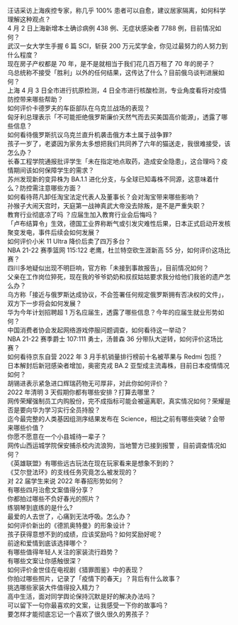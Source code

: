 汪诘采访上海疾控专家，称几乎 100% 患者可以自愈，建议居家隔离，如何科学理解这种观点？  
4 月 2 日上海新增本土确诊病例 438 例、无症状感染者 7788 例，目前情况如何？  
武汉一女大学生手握 6 篇 SCI，斩获 200 万元奖学金，你见过最努力的人努力到什么程度？  
现在房子产权都是 70 年，是不是就相当于我们花几百万租了 70 年的房子？  
乌总统称不接受「胜利」以外的任何结果，这传达了什么？目前俄乌谈判进展如何？  
上海 4 月 3 日全市进行抗原检测，4 日全市进行核酸检测，专业角度看将对疫情防控带来哪些帮助？  
如何评价卡德罗夫的车臣部队在乌克兰战场的表现？  
匈牙利总理表示「不可能拒绝俄罗斯廉价天然气而去买美国高价能源」，透露了哪些信息？  
如何看待俄罗斯抗议乌克兰直升机袭击俄方本土属于战争罪?  
孩子一岁了，老婆因为家务太多想把我们共同养了六年的猫送走，我很难接受，该怎么办？  
长春工程学院通报批评学生「未在指定地点取药，造成安全隐患」，这合理吗？疫情期间该如何保障学生的需求？  
苏州发现新的变异株为 BA.1.1 进化分支，与全球已知毒株不同源，这意味着什么？防控需注意哪些方面？  
如何看待蒋凡卸任淘宝法定代表人及董事长？会对淘宝带来哪些影响？  
孙猴子大闹天宫时，天庭第一战神真武大帝没去除叛，是不是严重失职？  
教育行业彻底凉了吗 ？应届生加入教育行业会后悔吗？  
「卢布结算令」生效，德国工业界称断气或引发灾难性后果，日本正式启动开发核聚变发电，事件后续会如何发展？  
如何评价小米 11 Ultra 降价后卖了四万多台？  
NBA 21-22 赛季篮网 115:122 老鹰，杜兰特空砍生涯新高 55 分，如何评价这场比赛？  
四川多地疑似出现不明巨响，官方称「未接到事故报告」，目前情况如何？  
父亲在工作岗位猝死，现在我的爷爷奶奶和叔叔姑姑要求我分给他们我爸的遗产怎么办？  
乌方称「接近与俄罗斯达成协议，不会签署任何规定俄罗斯拥有否决权的文件」，双方下一步将会如何发展？  
华为今年计划招聘超 1 万名应届生，透露了哪些信息？今年的应届生就业形势如何？  
中国消费者协会发起网络游戏停服问题调查，如何看待这一举动？  
NBA 21-22 赛季爵士 107:111 勇士，汤普森 36 分带队大逆转，如何评价这场比赛？  
如何看待京东自营 2022 年 3 月手机销量排行榜前十名被苹果与 Redmi 包揽？  
日本解封后新冠感染者增加，奥密克戎 BA.2 亚型成主流毒株，目前日本疫情情况如何？  
胡锡进表示紧急进口辉瑞药物无可厚非，对此你如何评价？  
2022 年清明 3 天假期你都有哪些安排？打算去哪里？  
网传荣耀强制员工内购股份，完不成指标可能会被逼离职，真实情况如何？荣耀是否是要向华为学习实行全员持股？  
迄今最完整的人类基因组测序结果发布在 Science，相比之前有哪些突破？会带来哪些价值？  
你愿不愿意在一个小县城待一辈子？  
网传山西运城学院保安捕杀校内流浪狗，当地警方已接到报警 ，目前调查情况如何？  
《英雄联盟》有哪些远古玩法在现在玩家看来是想象不到的？  
《艾尔登法环》的支线任务究竟怎么被发现的？  
对 22 届学生来说 2022 年春招形势如何？  
有哪些四月治愈文案值得分享？  
你都拍过哪些不负好春光的照片？  
练钢琴到底练的是什么?  
最爱的人去世了，心痛到无法呼吸。怎么办？  
如何评价新出的《德凯奥特曼》的形象设计？  
孩子获得意想不到的成绩，应该奖励吗？如何奖励好呢？  
前途和爱情到底该选择哪个？  
有哪些值得年轻人关注的家装流行趋势？  
有哪些文案让你感触很深？  
如何评价金世佳在电视剧《猎罪图鉴》中的表现？  
你拍过哪些照片，记录了「疫情下的春天」？背后有什么故事？  
挑选哪些家装大件值得投入精力？  
高中生活，面对同学舆论保持沉默是好的解决办法吗？  
可以留下一句你最喜欢的文案，让我感受一下你的故事吗？  
要怎样才能彻底忘记一个喜欢了很久很久的男孩子？  
